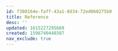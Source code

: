 ```yaml
---
id: f308164e-faff-43a1-8d34-72ed060275b0
title: Reference
desc: ''
updated: 1615227295669
created: 1596740440387
nav_exclude: true
---
```



